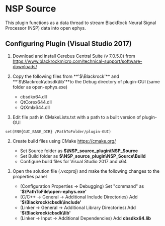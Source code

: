 # NSP Source
This plugin functions as a data thread to stream BlackRock Neural Signal Processor (NSP) data into open ephys. 

## Configuring Plugin (Visual Studio 2017)
1) Download and install Cerebus Central Suite (v 7.0.5.0) from https://www.blackrockmicro.com/technical-support/software-downloads/

2) Copy the following files from **'$\Blackrock'** and **'$\Blackrock\cbsdk\lib'**to the Debug directory of plugin-GUI (same folder as open-ephys.exe) 
	- cbsdkx64.dll
	- QtCorex644.dll
	- QtXmlx644.dll


3) Edit file path in CMakeLists.txt with a path to a built version of plugin-GUI
```
set(ENV{GUI_BASE_DIR} /PathToFolder/plugin-GUI)
````
2) Create build files using CMake https://cmake.org/
	- Set Source folder as **$\NSP_source_plugin\NSP_Source**
	- Set Build folder as **$\NSP_source_plugin\NSP_Source\Build**
	- Configure build files for Visual Studio 2017 and x64 

5) Open the solution file (.vxcproj) and make the following changes to the properties panel
	- (Configuration Properties -> Debugging) Set "command" as **'$\PathToFile\open-ephys.exe'**
	- (C/C++ -> General -> Additional Include Directories) Add **'$\Blackrock\cbsdk\include'**
	- (Linker -> General -> Additional Library Directories) Add **'$\Blackrock\cbsdk\lib'**
	- (Linker -> Input -> Additional Dependencies) Add **cbsdkx64.lib**
